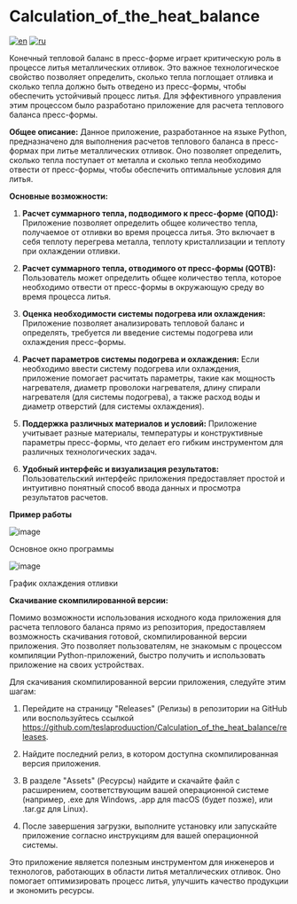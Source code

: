 # Calculation_of_the_heat_balance

[![en](https://img.shields.io/badge/lang-en-red.svg)](https://github.com/teslaproduuction/Calculation_of_the_heat_balance/blob/master/README_EN.md)
[![ru](https://img.shields.io/badge/lang-ru-yellow.svg)](https://github.com/teslaproduuction/Calculation_of_the_heat_balance/blob/master/README.md)

Конечный тепловой баланс в пресс-форме играет критическую роль в процессе литья металлических отливок. Это важное технологическое свойство позволяет определить, сколько тепла поглощает отливка и сколько тепла должно быть отведено из пресс-формы, чтобы обеспечить устойчивый процесс литья. Для эффективного управления этим процессом было разработано приложение для расчета теплового баланса пресс-формы.

**Общее описание:**
Данное приложение, разработанное на языке Python, предназначено для выполнения расчетов теплового баланса в пресс-формах при литье металлических отливок. Оно позволяет определить, сколько тепла поступает от металла и сколько тепла необходимо отвести от пресс-формы, чтобы обеспечить оптимальные условия для литья.

**Основные возможности:**

1. **Расчет суммарного тепла, подводимого к пресс-форме (QПОД):** Приложение позволяет определить общее количество тепла, получаемое от отливки во время процесса литья. Это включает в себя теплоту перегрева металла, теплоту кристаллизации и теплоту при охлаждении отливки.

2. **Расчет суммарного тепла, отводимого от пресс-формы (QОТВ):** Пользователь может определить общее количество тепла, которое необходимо отвести от пресс-формы в окружающую среду во время процесса литья.

3. **Оценка необходимости системы подогрева или охлаждения:** Приложение позволяет анализировать тепловой баланс и определять, требуется ли введение системы подогрева или охлаждения пресс-формы.

4. **Расчет параметров системы подогрева и охлаждения:** Если необходимо ввести систему подогрева или охлаждения, приложение помогает расчитать параметры, такие как мощность нагревателя, диаметр проволоки нагревателя, длину спирали нагревателя (для системы подогрева), а также расход воды и диаметр отверстий (для системы охлаждения).

5. **Поддержка различных материалов и условий:** Приложение учитывает разные материалы, температуры и конструктивные параметры пресс-формы, что делает его гибким инструментом для различных технологических задач.

6. **Удобный интерфейс и визуализация результатов:** Пользовательский интерфейс приложения предоставляет простой и интуитивно понятный способ ввода данных и просмотра результатов расчетов.

**Пример работы**

![image](https://github.com/teslaproduuction/Calculation_of_the_heat_balance/assets/117762137/448b514c-5017-4273-9262-d090674bf66c)

Основное окно программы

![image](https://github.com/teslaproduuction/Calculation_of_the_heat_balance/assets/117762137/54798c94-c938-4b23-9e96-2ab307a97e27)


График охлаждения отливки

**Скачивание скомпилированной версии:**

Помимо возможности использования исходного кода приложения для расчета теплового баланса прямо из репозитория, предоставляем возможность скачивания готовой, скомпилированной версии приложения. Это позволяет пользователям, не знакомым с процессом компиляции Python-приложений, быстро получить и использовать приложение на своих устройствах.

Для скачивания скомпилированной версии приложения, следуйте этим шагам:

1. Перейдите на страницу "Releases" (Релизы) в репозитории на GitHub или воспользуйтесь ссылкой https://github.com/teslaproduuction/Calculation_of_the_heat_balance/releases.

2. Найдите последний релиз, в котором доступна скомпилированная версия приложения.

3. В разделе "Assets" (Ресурсы) найдите и скачайте файл с расширением, соответствующим вашей операционной системе (например, .exe для Windows, .app для macOS (будет позже), или .tar.gz для Linux).

4. После завершения загрузки, выполните установку или запускайте приложение согласно инструкциям для вашей операционной системы.


Это приложение является полезным инструментом для инженеров и технологов, работающих в области литья металлических отливок. Оно помогает оптимизировать процесс литья, улучшить качество продукции и экономить ресурсы.
